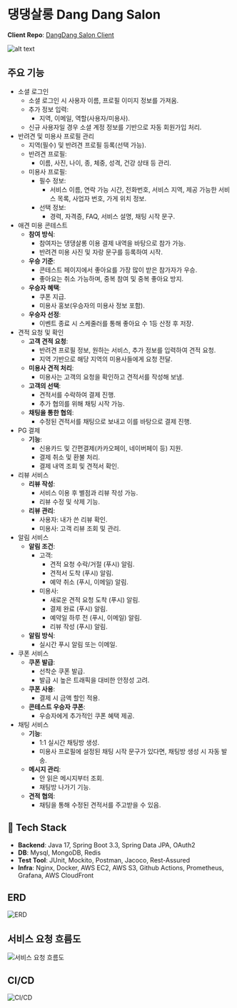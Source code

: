 # 댕댕살롱 Dang Dang Salon

**Client Repo**: [DangDang Salon Client](https://github.com/Ureca-Dangdang-salon/dang_client)

![alt text](https://github.com/Ureca-Dangdang-salon/dang_client/raw/main/public/images/%EC%86%8C%EA%B0%9C%EA%B8%80.jpg)

## 주요 기능

- 소셜 로그인
  - 소셜 로그인 시 사용자 이름, 프로필 이미지 정보를 가져옴.
  - 추가 정보 입력:
    - 지역, 이메일, 역할(사용자/미용사).
  - 신규 사용자일 경우 소셜 계정 정보를 기반으로 자동 회원가입 처리.
- 반려견 및 미용사 프로필 관리
    - 지역(필수) 및 반려견 프로필 등록(선택 가능).
    - 반려견 프로필:
      - 이름, 사진, 나이, 종, 체중, 성격, 건강 상태 등 관리.
  - 미용사 프로필:
    - 필수 정보:
      - 서비스 이름, 연락 가능 시간, 전화번호, 서비스 지역, 제공 가능한 서비스 목록, 사업자 번호, 가게 위치 정보.
    - 선택 정보:
      - 경력, 자격증, FAQ, 서비스 설명, 채팅 시작 문구.
- 애견 미용 콘테스트
  - **참여 방식**:
    - 참여자는 댕댕살롱 이용 결제 내역을 바탕으로 참가 가능.
    - 반려견 미용 사진 및 자랑 문구를 등록하여 시작.
  - **우승 기준**:
    - 콘테스트 페이지에서 좋아요를 가장 많이 받은 참가자가 우승.
    - 좋아요는 취소 가능하며, 중복 참여 및 중복 좋아요 방지.
  - **우승자 혜택**:
    - 쿠폰 지급.
    - 미용사 홍보(우승자의 미용사 정보 포함).
  - **우승자 선정**:
    - 이벤트 종료 시 스케줄러를 통해 좋아요 수 1등 산정 후 저장.
- 견적 요청 및 확인
  - **고객 견적 요청**:
    - 반려견 프로필 정보, 원하는 서비스, 추가 정보를 입력하여 견적 요청.
    - 지역 기반으로 해당 지역의 미용사들에게 요청 전달.
  - **미용사 견적 처리**:
    - 미용사는 고객의 요청을 확인하고 견적서를 작성해 보냄.
  - **고객의 선택**:
    - 견적서를 수락하여 결제 진행.
    - 추가 협의를 위해 채팅 시작 가능.
  - **채팅을 통한 협의**:
    - 수정된 견적서를 채팅으로 보내고 이를 바탕으로 결제 진행.
- PG 결제
  - **기능**:
    - 신용카드 및 간편결제(카카오페이, 네이버페이 등) 지원.
    - 결제 취소 및 환불 처리.
    - 결제 내역 조회 및 견적서 확인.
- 리뷰 서비스
  - **리뷰 작성**:
    - 서비스 이용 후 별점과 리뷰 작성 가능.
    - 리뷰 수정 및 삭제 기능.
  - **리뷰 관리**:
    - 사용자: 내가 쓴 리뷰 확인.
    - 미용사: 고객 리뷰 조회 및 관리.
- 알림 서비스
  - **알림 조건**:
    - 고객:
      - 견적 요청 수락/거절 (푸시) 알림.
      - 견적서 도착 (푸시) 알림.
      - 예약 취소 (푸시, 이메일) 알림.
    - 미용사:
      - 새로운 견적 요청 도착 (푸시) 알림.
      - 결제 완료 (푸시) 알림.
      - 예약일 하루 전 (푸시, 이메일) 알림.
      - 리뷰 작성 (푸시) 알림.
  - **알림 방식**:
    - 실시간 푸시 알림 또는 이메일.
- 쿠폰 서비스
  - **쿠폰 발급**:
    - 선착순 쿠폰 발급.
    - 발급 시 높은 트래픽을 대비한 안정성 고려.
  - **쿠폰 사용**:
    - 결제 시 금액 할인 적용.
  - **콘테스트 우승자 쿠폰**:
    - 우승자에게 추가적인 쿠폰 혜택 제공.
- 채팅 서비스
  - **기능**:
    - 1:1 실시간 채팅방 생성.
    - 미용사 프로필에 설정된 채팅 시작 문구가 있다면, 채팅방 생성 시 자동 발송.
  - **메시지 관리**:
    - 안 읽은 메시지부터 조회.
    - 채팅방 나가기 기능.
  - **견적 협의**:
    - 채팅을 통해 수정된 견적서를 주고받을 수 있음.

## 🔨 Tech Stack

- **Backend**: Java 17, Spring Boot 3.3, Spring Data JPA, OAuth2
- **DB**: Mysql, MongoDB, Redis
- **Test Tool**: JUnit, Mockito, Postman, Jacoco, Rest-Assured
- **Infra**: Nginx, Docker, AWS EC2, AWS S3, Github Actions, Prometheus, Grafana, AWS CloudFront

## ERD

![ERD](https://file.notion.so/f/f/e01fa883-e589-4301-9d54-e4c6b88f1ac1/b5c0c6aa-06cd-4091-9c12-91ffc1aed859/DangDangSalon_(3).png?table=block&id=d7f5d202-099d-4c26-bda7-892d19d4f099&spaceId=e01fa883-e589-4301-9d54-e4c6b88f1ac1&expirationTimestamp=1732075200000&signature=HBNrn3Vt_1gMuW7i6mwf5mIkngHVOrLSDcBVax5I7io&downloadName=DangDangSalon+%283%29.png)

## 서비스 요청 흐름도

![서비스 요청 흐름도](https://blog.kakaocdn.net/dn/uqxT8/btsKNyDEDiR/JUBVzkF6hpmpkizkcNBdaK/img.png)

## CI/CD

![CI/CD](https://blog.kakaocdn.net/dn/bgQxzO/btsKNpUzLo2/hIwvoaFXiNQ7WYPpz9aky1/img.png)

